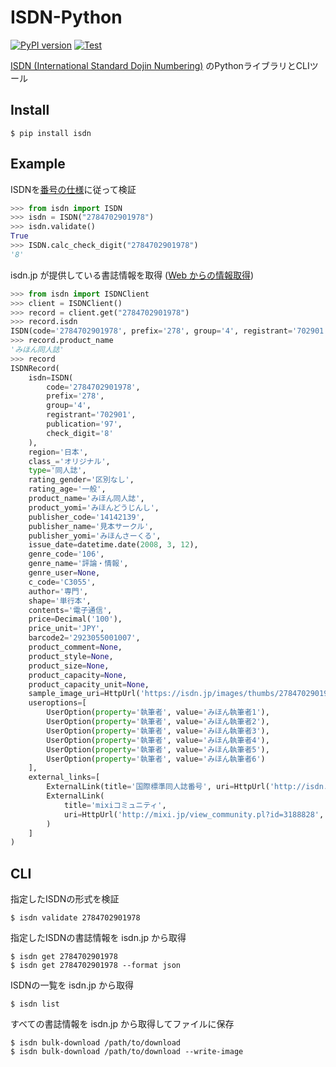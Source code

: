 # ISDN-Python

[![PyPI version](https://badge.fury.io/py/isdn.svg)](https://badge.fury.io/py/isdn)
[![Test](https://github.com/Babibubebon/isdn-python/actions/workflows/test.yml/badge.svg)](https://github.com/Babibubebon/isdn-python/actions/workflows/test.yml)

[ISDN (International Standard Dojin Numbering)](https://isdn.jp/) のPythonライブラリとCLIツール

## Install

```
$ pip install isdn
```

## Example

ISDNを[番号の仕様](https://isdn.jp/about.html)に従って検証

```python
>>> from isdn import ISDN
>>> isdn = ISDN("2784702901978")
>>> isdn.validate()
True
>>> ISDN.calc_check_digit("2784702901978")
'8'
```

isdn.jp が提供している書誌情報を取得 ([Web からの情報取得](https://isdn.jp/about.html))

```python
>>> from isdn import ISDNClient
>>> client = ISDNClient()
>>> record = client.get("2784702901978")
>>> record.isdn
ISDN(code='2784702901978', prefix='278', group='4', registrant='702901', publication='97', check_digit='8')
>>> record.product_name
'みほん同人誌'
>>> record
ISDNRecord(
    isdn=ISDN(
        code='2784702901978',
        prefix='278',
        group='4',
        registrant='702901',
        publication='97',
        check_digit='8'
    ),
    region='日本',
    class_='オリジナル',
    type='同人誌',
    rating_gender='区別なし',
    rating_age='一般',
    product_name='みほん同人誌',
    product_yomi='みほんどうじんし',
    publisher_code='14142139',
    publisher_name='見本サークル',
    publisher_yomi='みほんさーくる',
    issue_date=datetime.date(2008, 3, 12),
    genre_code='106',
    genre_name='評論・情報',
    genre_user=None,
    c_code='C3055',
    author='専門',
    shape='単行本',
    contents='電子通信',
    price=Decimal('100'),
    price_unit='JPY',
    barcode2='2923055001007',
    product_comment=None,
    product_style=None,
    product_size=None,
    product_capacity=None,
    product_capacity_unit=None,
    sample_image_uri=HttpUrl('https://isdn.jp/images/thumbs/2784702901978.png', ),
    useroptions=[
        UserOption(property='執筆者', value='みほん執筆者1'),
        UserOption(property='執筆者', value='みほん執筆者2'),
        UserOption(property='執筆者', value='みほん執筆者3'),
        UserOption(property='執筆者', value='みほん執筆者4'),
        UserOption(property='執筆者', value='みほん執筆者5'),
        UserOption(property='執筆者', value='みほん執筆者6')
    ],
    external_links=[
        ExternalLink(title='国際標準同人誌番号', uri=HttpUrl('http://isdn.jp/', )),
        ExternalLink(
            title='mixiコミュニティ',
            uri=HttpUrl('http://mixi.jp/view_community.pl?id=3188828', )
        )
    ]
)
```

## CLI

指定したISDNの形式を検証

```
$ isdn validate 2784702901978
```

指定したISDNの書誌情報を isdn.jp から取得

```
$ isdn get 2784702901978
$ isdn get 2784702901978 --format json
```

ISDNの一覧を isdn.jp から取得

```
$ isdn list
```

すべての書誌情報を isdn.jp から取得してファイルに保存

```
$ isdn bulk-download /path/to/download
$ isdn bulk-download /path/to/download --write-image
```
